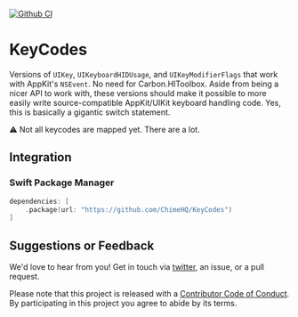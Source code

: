 [![Github CI](https://github.com/ChimeHQ/KeyCodes/workflows/CI/badge.svg)](https://github.com/ChimeHQ/KeyCodes/actions)


# KeyCodes

Versions of `UIKey`, `UIKeyboardHIDUsage`, and `UIKeyModifierFlags` that work with AppKit's `NSEvent`. No need for Carbon.HIToolbox. Aside from being a nicer API to work with, these versions should make it possible to more easily write source-compatible AppKit/UIKit keyboard handling code. Yes, this is basically a gigantic switch statement.

⚠️ Not all keycodes are mapped yet. There are a lot.

## Integration

### Swift Package Manager

```swift
dependencies: [
    .package(url: "https://github.com/ChimeHQ/KeyCodes")
]
```

## Suggestions or Feedback

We'd love to hear from you! Get in touch via [twitter](https://twitter.com/chimehq), an issue, or a pull request.

Please note that this project is released with a [Contributor Code of Conduct](CODE_OF_CONDUCT.md). By participating in this project you agree to abide by its terms.
